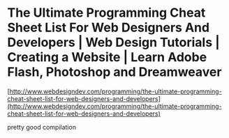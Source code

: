 <!--
id: 199304143
link: http://tumblr.atmos.org/post/199304143/the-ultimate-programming-cheat-sheet-list-for-web
slug: the-ultimate-programming-cheat-sheet-list-for-web
date: Mon Sep 28 2009 10:07:02 GMT-0700 (PDT)
publish: 2009-09-028
tags: 
title: The Ultimate Programming Cheat Sheet List For Web Designers And Developers | Web Design Tutorials | Creating a Website | Learn Adobe Flash, Photoshop and Dreamweaver
-->


The Ultimate Programming Cheat Sheet List For Web Designers And Developers | Web Design Tutorials | Creating a Website | Learn Adobe Flash, Photoshop and Dreamweaver
=====================================================================================================================================================================

[http://www.webdesigndev.com/programming/the-ultimate-programming-cheat-sheet-list-for-web-designers-and-developers](http://www.webdesigndev.com/programming/the-ultimate-programming-cheat-sheet-list-for-web-designers-and-developers)

pretty good compilation

